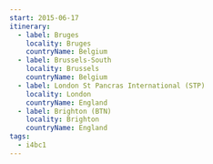 ```yaml
---
start: 2015-06-17
itinerary:
  - label: Bruges
    locality: Bruges
    countryName: Belgium
  - label: Brussels-South
    locality: Brussels
    countryName: Belgium
  - label: London St Pancras International (STP)
    locality: London
    countryName: England
  - label: Brighton (BTN)
    locality: Brighton
    countryName: England
tags:
  - i4bc1
---
```

